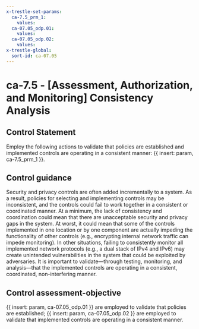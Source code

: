 ```yaml
---
x-trestle-set-params:
  ca-7.5_prm_1:
    values:
  ca-07.05_odp.01:
    values:
  ca-07.05_odp.02:
    values:
x-trestle-global:
  sort-id: ca-07.05
---
```


# ca-7.5 - \[Assessment, Authorization, and Monitoring\] Consistency Analysis

## Control Statement

Employ the following actions to validate that policies are established and implemented controls are operating in a consistent manner: {{ insert: param, ca-7.5_prm_1 }}.

## Control guidance

Security and privacy controls are often added incrementally to a system. As a result, policies for selecting and implementing controls may be inconsistent, and the controls could fail to work together in a consistent or coordinated manner. At a minimum, the lack of consistency and coordination could mean that there are unacceptable security and privacy gaps in the system. At worst, it could mean that some of the controls implemented in one location or by one component are actually impeding the functionality of other controls (e.g., encrypting internal network traffic can impede monitoring). In other situations, failing to consistently monitor all implemented network protocols (e.g., a dual stack of IPv4 and IPv6) may create unintended vulnerabilities in the system that could be exploited by adversaries. It is important to validate—through testing, monitoring, and analysis—that the implemented controls are operating in a consistent, coordinated, non-interfering manner.

## Control assessment-objective

{{ insert: param, ca-07.05_odp.01 }} are employed to validate that policies are established;
{{ insert: param, ca-07.05_odp.02 }} are employed to validate that implemented controls are operating in a consistent manner.
